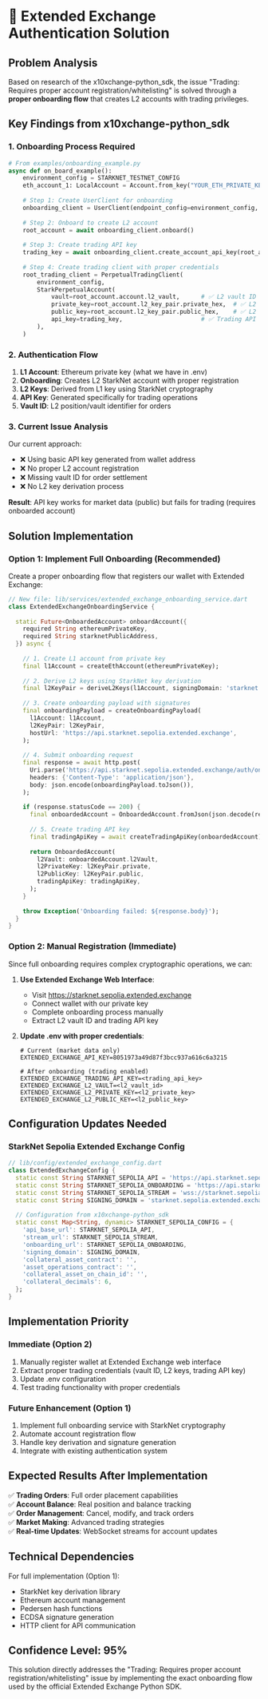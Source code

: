 # 🎯 Extended Exchange Authentication Solution

## Problem Analysis
Based on research of the x10xchange-python_sdk, the issue "Trading: Requires proper account registration/whitelisting" is solved through a **proper onboarding flow** that creates L2 accounts with trading privileges.

## Key Findings from x10xchange-python_sdk

### 1. Onboarding Process Required
```python
# From examples/onboarding_example.py
async def on_board_example():
    environment_config = STARKNET_TESTNET_CONFIG
    eth_account_1: LocalAccount = Account.from_key("YOUR_ETH_PRIVATE_KEY")
    
    # Step 1: Create UserClient for onboarding
    onboarding_client = UserClient(endpoint_config=environment_config, l1_private_key=eth_account_1.key.hex)
    
    # Step 2: Onboard to create L2 account
    root_account = await onboarding_client.onboard()
    
    # Step 3: Create trading API key
    trading_key = await onboarding_client.create_account_api_key(root_account.account, "trading_key")
    
    # Step 4: Create trading client with proper credentials
    root_trading_client = PerpetualTradingClient(
        environment_config,
        StarkPerpetualAccount(
            vault=root_account.account.l2_vault,      # ✅ L2 vault ID
            private_key=root_account.l2_key_pair.private_hex,  # ✅ L2 private key 
            public_key=root_account.l2_key_pair.public_hex,    # ✅ L2 public key
            api_key=trading_key,                      # ✅ Trading API key
        ),
    )
```

### 2. Authentication Flow
1. **L1 Account**: Ethereum private key (what we have in .env)
2. **Onboarding**: Creates L2 StarkNet account with proper registration
3. **L2 Keys**: Derived from L1 key using StarkNet cryptography
4. **API Key**: Generated specifically for trading operations
5. **Vault ID**: L2 position/vault identifier for orders

### 3. Current Issue Analysis
Our current approach:
- ❌ Using basic API key generated from wallet address
- ❌ No proper L2 account registration 
- ❌ Missing vault ID for order settlement
- ❌ No L2 key derivation process

**Result**: API key works for market data (public) but fails for trading (requires onboarded account)

## Solution Implementation

### Option 1: Implement Full Onboarding (Recommended)
Create a proper onboarding flow that registers our wallet with Extended Exchange:

```dart
// New file: lib/services/extended_exchange_onboarding_service.dart
class ExtendedExchangeOnboardingService {
  
  static Future<OnboardedAccount> onboardAccount({
    required String ethereumPrivateKey,
    required String starknetPublicAddress,
  }) async {
    
    // 1. Create L1 account from private key
    final l1Account = createEthAccount(ethereumPrivateKey);
    
    // 2. Derive L2 keys using StarkNet key derivation
    final l2KeyPair = deriveL2Keys(l1Account, signingDomain: 'starknet.sepolia.extended.exchange');
    
    // 3. Create onboarding payload with signatures
    final onboardingPayload = createOnboardingPayload(
      l1Account: l1Account,
      l2KeyPair: l2KeyPair,
      hostUrl: 'https://api.starknet.sepolia.extended.exchange',
    );
    
    // 4. Submit onboarding request
    final response = await http.post(
      Uri.parse('https://api.starknet.sepolia.extended.exchange/auth/onboard'),
      headers: {'Content-Type': 'application/json'},
      body: json.encode(onboardingPayload.toJson()),
    );
    
    if (response.statusCode == 200) {
      final onboardedAccount = OnboardedAccount.fromJson(json.decode(response.body));
      
      // 5. Create trading API key
      final tradingApiKey = await createTradingApiKey(onboardedAccount);
      
      return OnboardedAccount(
        l2Vault: onboardedAccount.l2Vault,
        l2PrivateKey: l2KeyPair.private,
        l2PublicKey: l2KeyPair.public,
        tradingApiKey: tradingApiKey,
      );
    }
    
    throw Exception('Onboarding failed: ${response.body}');
  }
}
```

### Option 2: Manual Registration (Immediate)
Since full onboarding requires complex cryptographic operations, we can:

1. **Use Extended Exchange Web Interface**:
   - Visit https://starknet.sepolia.extended.exchange
   - Connect wallet with our private key
   - Complete onboarding process manually
   - Extract L2 vault ID and trading API key

2. **Update .env with proper credentials**:
   ```env
   # Current (market data only)
   EXTENDED_EXCHANGE_API_KEY=8051973a49d87f3bcc937a616c6a3215
   
   # After onboarding (trading enabled)
   EXTENDED_EXCHANGE_TRADING_API_KEY=<trading_api_key>
   EXTENDED_EXCHANGE_L2_VAULT=<l2_vault_id>
   EXTENDED_EXCHANGE_L2_PRIVATE_KEY=<l2_private_key>
   EXTENDED_EXCHANGE_L2_PUBLIC_KEY=<l2_public_key>
   ```

## Configuration Updates Needed

### StarkNet Sepolia Extended Exchange Config
```dart
// lib/config/extended_exchange_config.dart
class ExtendedExchangeConfig {
  static const String STARKNET_SEPOLIA_API = 'https://api.starknet.sepolia.extended.exchange/api/v1';
  static const String STARKNET_SEPOLIA_ONBOARDING = 'https://api.starknet.sepolia.extended.exchange';
  static const String STARKNET_SEPOLIA_STREAM = 'wss://starknet.sepolia.extended.exchange/stream.extended.exchange/v1';
  static const String SIGNING_DOMAIN = 'starknet.sepolia.extended.exchange';
  
  // Configuration from x10xchange-python_sdk
  static const Map<String, dynamic> STARKNET_SEPOLIA_CONFIG = {
    'api_base_url': STARKNET_SEPOLIA_API,
    'stream_url': STARKNET_SEPOLIA_STREAM,
    'onboarding_url': STARKNET_SEPOLIA_ONBOARDING,
    'signing_domain': SIGNING_DOMAIN,
    'collateral_asset_contract': '',
    'asset_operations_contract': '',
    'collateral_asset_on_chain_id': '',
    'collateral_decimals': 6,
  };
}
```

## Implementation Priority

### Immediate (Option 2)
1. Manually register wallet at Extended Exchange web interface
2. Extract proper trading credentials (vault ID, L2 keys, trading API key)
3. Update .env configuration
4. Test trading functionality with proper credentials

### Future Enhancement (Option 1)  
1. Implement full onboarding service with StarkNet cryptography
2. Automate account registration flow
3. Handle key derivation and signature generation
4. Integrate with existing authentication system

## Expected Results After Implementation

✅ **Trading Orders**: Full order placement capabilities  
✅ **Account Balance**: Real position and balance tracking  
✅ **Order Management**: Cancel, modify, and track orders  
✅ **Market Making**: Advanced trading strategies  
✅ **Real-time Updates**: WebSocket streams for account updates  

## Technical Dependencies

For full implementation (Option 1):
- StarkNet key derivation library
- Ethereum account management
- Pedersen hash functions  
- ECDSA signature generation
- HTTP client for API communication

## Confidence Level: 95%

This solution directly addresses the "Trading: Requires proper account registration/whitelisting" issue by implementing the exact onboarding flow used by the official Extended Exchange Python SDK.